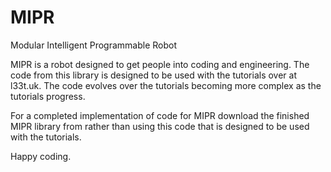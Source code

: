 # MIPR
Modular Intelligent Programmable Robot

MIPR is a robot designed to get people into coding and engineering. The code from this library is designed to be used with the tutorials over at l33t.uk. The code evolves over the tutorials becoming more complex as the tutorials progress. 

For a completed implementation of code for MIPR download the finished MIPR library from <INSERT LINK HERE> rather than using this code that is designed to be used with the tutorials.
  
  Happy coding.
